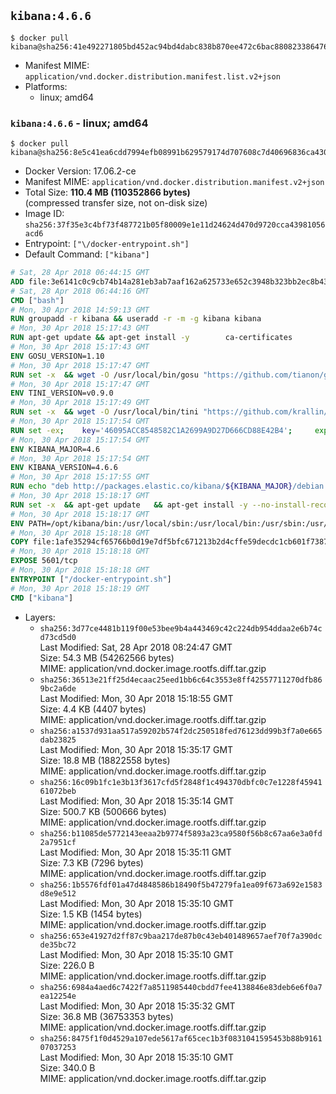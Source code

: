 ## `kibana:4.6.6`

```console
$ docker pull kibana@sha256:41e492271805bd452ac94bd4dabc838b870ee472c6bac88082338647662d7efa
```

-	Manifest MIME: `application/vnd.docker.distribution.manifest.list.v2+json`
-	Platforms:
	-	linux; amd64

### `kibana:4.6.6` - linux; amd64

```console
$ docker pull kibana@sha256:8e5c41ea6cdd7994efb08991b629579174d707608c7d40696836ca430b12b6d4
```

-	Docker Version: 17.06.2-ce
-	Manifest MIME: `application/vnd.docker.distribution.manifest.v2+json`
-	Total Size: **110.4 MB (110352866 bytes)**  
	(compressed transfer size, not on-disk size)
-	Image ID: `sha256:37f35e3c4bf73f487721b05f80009e1e11d24624d470d9720cca43981056acd6`
-	Entrypoint: `["\/docker-entrypoint.sh"]`
-	Default Command: `["kibana"]`

```dockerfile
# Sat, 28 Apr 2018 06:44:15 GMT
ADD file:3e6141c0c9cb74b14a281eb3ab7aaf162a625733e652c3948b323bb2ec8b4343 in / 
# Sat, 28 Apr 2018 06:44:16 GMT
CMD ["bash"]
# Mon, 30 Apr 2018 14:59:13 GMT
RUN groupadd -r kibana && useradd -r -m -g kibana kibana
# Mon, 30 Apr 2018 15:17:43 GMT
RUN apt-get update && apt-get install -y 		ca-certificates 		wget 		libfontconfig 		libfreetype6 	--no-install-recommends && rm -rf /var/lib/apt/lists/*
# Mon, 30 Apr 2018 15:17:43 GMT
ENV GOSU_VERSION=1.10
# Mon, 30 Apr 2018 15:17:47 GMT
RUN set -x 	&& wget -O /usr/local/bin/gosu "https://github.com/tianon/gosu/releases/download/$GOSU_VERSION/gosu-$(dpkg --print-architecture)" 	&& wget -O /usr/local/bin/gosu.asc "https://github.com/tianon/gosu/releases/download/$GOSU_VERSION/gosu-$(dpkg --print-architecture).asc" 	&& export GNUPGHOME="$(mktemp -d)" 	&& gpg --keyserver ha.pool.sks-keyservers.net --recv-keys B42F6819007F00F88E364FD4036A9C25BF357DD4 	&& gpg --batch --verify /usr/local/bin/gosu.asc /usr/local/bin/gosu 	&& rm -rf "$GNUPGHOME" /usr/local/bin/gosu.asc 	&& chmod +x /usr/local/bin/gosu 	&& gosu nobody true
# Mon, 30 Apr 2018 15:17:47 GMT
ENV TINI_VERSION=v0.9.0
# Mon, 30 Apr 2018 15:17:49 GMT
RUN set -x 	&& wget -O /usr/local/bin/tini "https://github.com/krallin/tini/releases/download/$TINI_VERSION/tini" 	&& wget -O /usr/local/bin/tini.asc "https://github.com/krallin/tini/releases/download/$TINI_VERSION/tini.asc" 	&& export GNUPGHOME="$(mktemp -d)" 	&& gpg --keyserver ha.pool.sks-keyservers.net --recv-keys 6380DC428747F6C393FEACA59A84159D7001A4E5 	&& gpg --batch --verify /usr/local/bin/tini.asc /usr/local/bin/tini 	&& rm -rf "$GNUPGHOME" /usr/local/bin/tini.asc 	&& chmod +x /usr/local/bin/tini 	&& tini -h
# Mon, 30 Apr 2018 15:17:54 GMT
RUN set -ex; 	key='46095ACC8548582C1A2699A9D27D666CD88E42B4'; 	export GNUPGHOME="$(mktemp -d)"; 	gpg --keyserver ha.pool.sks-keyservers.net --recv-keys "$key"; 	gpg --export "$key" > /etc/apt/trusted.gpg.d/elastic.gpg; 	rm -rf "$GNUPGHOME"; 	apt-key list
# Mon, 30 Apr 2018 15:17:54 GMT
ENV KIBANA_MAJOR=4.6
# Mon, 30 Apr 2018 15:17:54 GMT
ENV KIBANA_VERSION=4.6.6
# Mon, 30 Apr 2018 15:17:55 GMT
RUN echo "deb http://packages.elastic.co/kibana/${KIBANA_MAJOR}/debian stable main" > /etc/apt/sources.list.d/kibana.list
# Mon, 30 Apr 2018 15:18:17 GMT
RUN set -x 	&& apt-get update 	&& apt-get install -y --no-install-recommends kibana=$KIBANA_VERSION 	&& chown -R kibana:kibana /opt/kibana 	&& rm -rf /var/lib/apt/lists/* 		&& sed -ri "s!^(\#\s*)?(elasticsearch\.url:).*!\2 'http://elasticsearch:9200'!" /opt/kibana/config/kibana.yml 	&& grep -q 'elasticsearch:9200' /opt/kibana/config/kibana.yml
# Mon, 30 Apr 2018 15:18:17 GMT
ENV PATH=/opt/kibana/bin:/usr/local/sbin:/usr/local/bin:/usr/sbin:/usr/bin:/sbin:/bin
# Mon, 30 Apr 2018 15:18:18 GMT
COPY file:1afe35294cf65766b0d19e7df5bfc671213b2d4cffe59decdc1cb601f7387d43 in / 
# Mon, 30 Apr 2018 15:18:18 GMT
EXPOSE 5601/tcp
# Mon, 30 Apr 2018 15:18:18 GMT
ENTRYPOINT ["/docker-entrypoint.sh"]
# Mon, 30 Apr 2018 15:18:19 GMT
CMD ["kibana"]
```

-	Layers:
	-	`sha256:3d77ce4481b119f00e53bee9b4a443469c42c224db954ddaa2e6b74cd73cd5d0`  
		Last Modified: Sat, 28 Apr 2018 08:24:47 GMT  
		Size: 54.3 MB (54262566 bytes)  
		MIME: application/vnd.docker.image.rootfs.diff.tar.gzip
	-	`sha256:36513e21ff25d4ecaac25eed1bb6c64c3553e8ff42557711270dfb869bc2a6de`  
		Last Modified: Mon, 30 Apr 2018 15:18:55 GMT  
		Size: 4.4 KB (4407 bytes)  
		MIME: application/vnd.docker.image.rootfs.diff.tar.gzip
	-	`sha256:a1537d931aa517a59202b574f2dc250518fed76123dd99b3f7a0e665dab23825`  
		Last Modified: Mon, 30 Apr 2018 15:35:17 GMT  
		Size: 18.8 MB (18822558 bytes)  
		MIME: application/vnd.docker.image.rootfs.diff.tar.gzip
	-	`sha256:16c09b1fc1e3b13f3617cfd5f2848f1c494370dbfc0c7e1228f4594161072beb`  
		Last Modified: Mon, 30 Apr 2018 15:35:14 GMT  
		Size: 500.7 KB (500666 bytes)  
		MIME: application/vnd.docker.image.rootfs.diff.tar.gzip
	-	`sha256:b11085de5772143eeaa2b9774f5893a23ca9580f56b8c67aa6e3a0fd2a7951cf`  
		Last Modified: Mon, 30 Apr 2018 15:35:11 GMT  
		Size: 7.3 KB (7296 bytes)  
		MIME: application/vnd.docker.image.rootfs.diff.tar.gzip
	-	`sha256:1b5576fdf01a47d4848586b18490f5b47279fa1ea09f673a692e1583d8e9e512`  
		Last Modified: Mon, 30 Apr 2018 15:35:10 GMT  
		Size: 1.5 KB (1454 bytes)  
		MIME: application/vnd.docker.image.rootfs.diff.tar.gzip
	-	`sha256:653e41927d2ff87c9baa217de87b0c43eb401489657aef70f7a390dcde35bc72`  
		Last Modified: Mon, 30 Apr 2018 15:35:10 GMT  
		Size: 226.0 B  
		MIME: application/vnd.docker.image.rootfs.diff.tar.gzip
	-	`sha256:6984a4aed6c7422f7a8511985440cbdd7fee4138846e83deb6e6f0a7ea12254e`  
		Last Modified: Mon, 30 Apr 2018 15:35:32 GMT  
		Size: 36.8 MB (36753353 bytes)  
		MIME: application/vnd.docker.image.rootfs.diff.tar.gzip
	-	`sha256:8475f1f0d4529a107ede5617af65cec1b3f0831041595453b88b916107037253`  
		Last Modified: Mon, 30 Apr 2018 15:35:10 GMT  
		Size: 340.0 B  
		MIME: application/vnd.docker.image.rootfs.diff.tar.gzip
